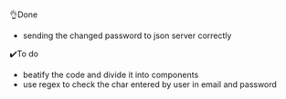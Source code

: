 👌Done 

-  sending the changed password to json server correctly

✔️To do 

- beatify the code and divide it into components
- use regex to check the char entered by user  in email and password 

 

 

